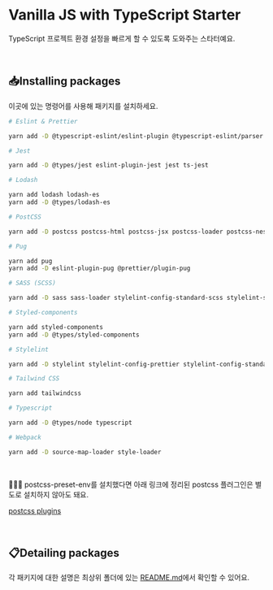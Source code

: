 # Vanilla JS with TypeScript Starter

TypeScript 프로젝트 환경 설정을 빠르게 할 수 있도록 도와주는 스타터예요.

<br>

## 📥Installing packages

이곳에 있는 명령어를 사용해 패키지를 설치하세요.

```bash
# Eslint & Prettier

yarn add -D @typescript-eslint/eslint-plugin @typescript-eslint/parser @typescript-eslint/types @typescript-eslint/typescript-estree @typescript-eslint/utils eslint eslint-config-prettier eslint-import-resolver-typescript eslint-plugin-import eslint-plugin-prettier eslint-webpack-plugin prettier

# Jest

yarn add -D @types/jest eslint-plugin-jest jest ts-jest

# Lodash

yarn add lodash lodash-es
yarn add -D @types/lodash-es

# PostCSS

yarn add -D postcss postcss-html postcss-jsx postcss-loader postcss-nesting postcss-preset-env postcss-scss postcss-syntax postcss-url

# Pug

yarn add pug
yarn add -D eslint-plugin-pug @prettier/plugin-pug

# SASS (SCSS)

yarn add -D sass sass-loader stylelint-config-standard-scss stylelint-scss

# Styled-components

yarn add styled-components
yarn add -D @types/styled-components

# Stylelint

yarn add -D stylelint stylelint-config-prettier stylelint-config-standard stylelint-order

# Tailwind CSS

yarn add tailwindcss

# Typescript

yarn add -D @types/node typescript

# Webpack

yarn add -D source-map-loader style-loader
```

<br>

💁🏻‍♂️ postcss-preset-env를 설치했다면 아래 링크에 정리된 postcss 플러그인은 별도로 설치하지 않아도 돼요.

[postcss plugins](https://github.com/csstools/postcss-plugins/tree/main/plugins)

<br>

## 📋Detailing packages

각 패키지에 대한 설명은 최상위 폴더에 있는 [README.md](https://github.com/biniruu/starter-kit-frontend#detailing-packages)에서 확인할 수 있어요.
